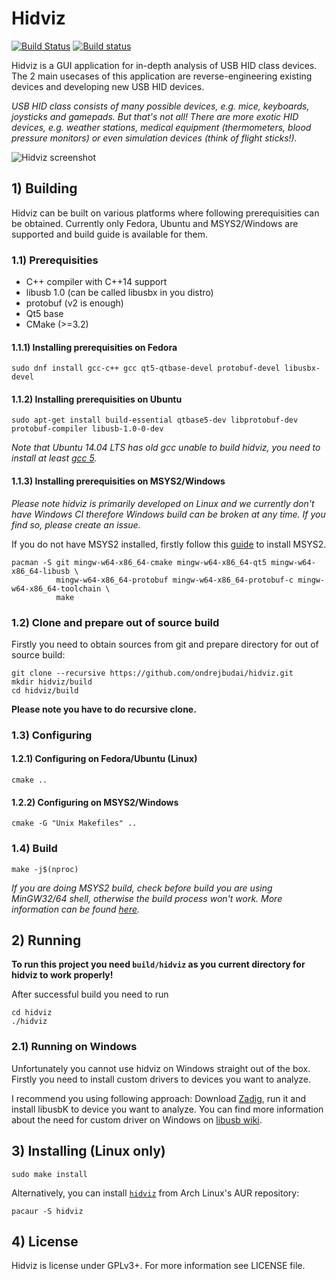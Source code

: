 # Hidviz
[![Build Status](https://travis-ci.org/ondrejbudai/hidviz.svg?branch=master)](https://travis-ci.org/ondrejbudai/hidviz)
[![Build status](https://ci.appveyor.com/api/projects/status/8v04qku72xc7sh4t/branch/master?svg=true)](https://ci.appveyor.com/project/ondrejbudai/hidviz/branch/master)

Hidviz is a GUI application for in-depth analysis of USB HID class devices. The 2 main usecases of this application are reverse-engineering existing devices and developing new USB HID devices.

*USB HID class consists of many possible devices, e.g. mice, keyboards,
joysticks and gamepads. But that's not all! There are more exotic HID devices, e.g. weather stations, medical equipment
(thermometers, blood pressure monitors) or even simulation devices (think of flight sticks!).*

![Hidviz screenshot](https://github.com/ondrejbudai/hidviz/blob/master/media/screenshot.png?raw=true)

## 1) Building

Hidviz can be built on various platforms where following prerequisities can be obtained. Currently only Fedora, Ubuntu and MSYS2/Windows are supported and build guide is available for them.

### 1.1) Prerequisities
- C++ compiler with C++14 support
- libusb 1.0 (can be called libusbx in you distro)
- protobuf (v2 is enough)
- Qt5 base
- CMake (>=3.2)

#### 1.1.1) Installing prerequisities on Fedora
```
sudo dnf install gcc-c++ gcc qt5-qtbase-devel protobuf-devel libusbx-devel
```

#### 1.1.2) Installing prerequisities on Ubuntu
```
sudo apt-get install build-essential qtbase5-dev libprotobuf-dev protobuf-compiler libusb-1.0-0-dev
```
*Note that Ubuntu 14.04 LTS has old gcc unable to build hidviz, you need to install at least [gcc 5](https://launchpad.net/~ubuntu-toolchain-r).*

#### 1.1.3) Installing prerequisities on MSYS2/Windows
*Please note hidviz is primarily developed on Linux and we currently don't have Windows CI therefore Windows build can be broken at any time. If you find so, please create an issue.*

If you do not have MSYS2 installed, firstly follow this [guide](https://github.com/msys2/msys2/wiki/MSYS2-installation) to install MSYS2.

```
pacman -S git mingw-w64-x86_64-cmake mingw-w64-x86_64-qt5 mingw-w64-x86_64-libusb \
          mingw-w64-x86_64-protobuf mingw-w64-x86_64-protobuf-c mingw-w64-x86_64-toolchain \
          make
```

### 1.2) Clone and prepare out of source build
Firstly you need to obtain sources from git and prepare directory for out of source build:
```
git clone --recursive https://github.com/ondrejbudai/hidviz.git
mkdir hidviz/build
cd hidviz/build
```
**Please note you have to do recursive clone.**
### 1.3) Configuring
#### 1.2.1) Configuring on Fedora/Ubuntu (Linux)
```
cmake ..
```
#### 1.2.2) Configuring on MSYS2/Windows
```
cmake -G "Unix Makefiles" ..
```
### 1.4) Build
```
make -j$(nproc)
```

*If you are doing MSYS2 build, check before build you are using MinGW32/64 shell, otherwise the build process won't work. More information can be found [here](https://github.com/msys2/msys2/wiki/MSYS2-introduction).*

## 2) Running
**To run this project you need `build/hidviz` as you current directory for hidviz to work properly!**

After successful build you need to run

```
cd hidviz
./hidviz
```

### 2.1) Running on Windows
Unfortunately you cannot use hidviz on Windows straight out of the box. Firstly you need to install custom drivers to devices you want to analyze.

I recommend you using following approach: Download [Zadig](http://zadig.akeo.ie/), run it and install libusbK to device you want to analyze. You can find more information about the need for custom driver on Windows on [libusb wiki](https://github.com/libusb/libusb/wiki/Windows#how-to-use-libusb-on-windows).

## 3) Installing (Linux only)

```
sudo make install
```

Alternatively, you can install [`hidviz`](https://aur.archlinux.org/packages/hidviz/) from Arch Linux's AUR repository:

```
pacaur -S hidviz
```

## 4) License
Hidviz is license under GPLv3+. For more information see LICENSE file.

